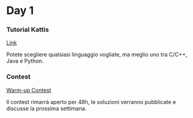 # Day 1

### Tutorial Kattis

[Link](https://open.kattis.com/help/)

Potete scegliere qualsiasi linguaggio vogliate, ma meglio uno tra C/C++, Java e Python.

### Contest

[Warm-up Contest](https://open.kattis.com/contests/kc37mv)

Il contest rimarrà aperto per 48h, le soluzioni verranno pubblicate e discusse la prossima settimana.
